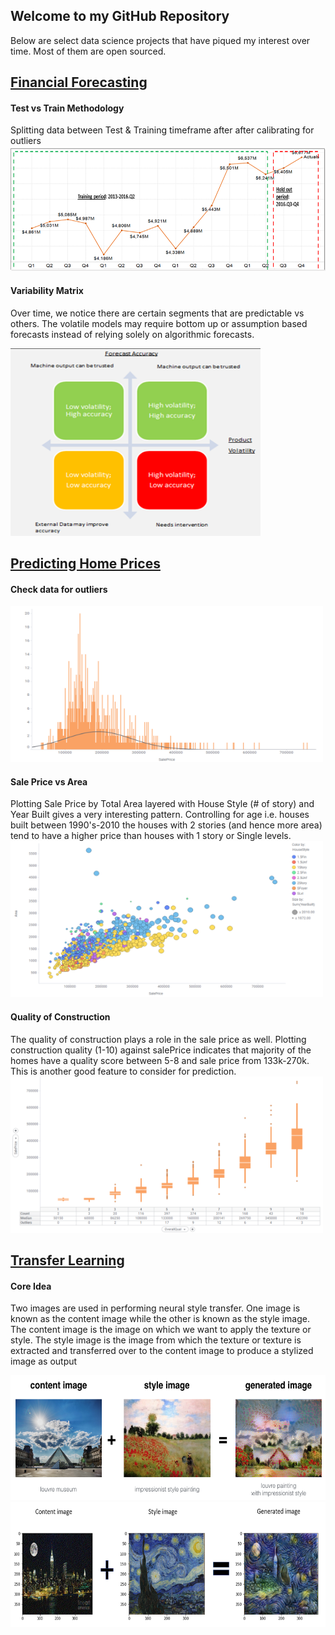 ## Welcome to my GitHub Repository

Below are  select data science projects that have piqued my interest over time. Most of them are open sourced. 

## [Financial Forecasting](https://github.com/tushark26/DS_Portfolio/tree/main/FinancialForecast) 
#### Test vs Train Methodology
Splitting data between Test & Training timeframe after after calibrating for outliers 
<img src="FinancialForecast/images/Train vs Test.png" style="width:750px;height:200px;">

#### Variability Matrix 
Over time, we notice there are certain segments that are predictable vs others. The volatile models may require bottom up or assumption based forecasts instead of relying solely on algorithmic forecasts. 

<img src="FinancialForecast/images/Variability Matrix.png" style="width:400px;height:300px;">


## [Predicting Home Prices](https://github.com/tushark26/DS_Portfolio/tree/main/Linear%20Regression) 
#### Check data for outliers 
<img src="Linear Regression/images/Price Distb Outliers.png" style="width:500px;height:250px;">

#### Sale Price vs Area
Plotting Sale Price by Total Area layered with House Style (# of story) and Year Built gives a very interesting pattern. Controlling for age i.e. houses built between 1990's-2010 the houses with 2 stories (and hence more area) tend to have a higher price than houses with 1 story or Single levels.
<img src="Linear Regression/images/Price vs Area Distb.png" style="width:500px;height:250px;">

#### Quality of Construction
The quality of construction plays a role in the sale price as well. Plotting construction quality (1-10) against salePrice indicates that majority of the homes have a quality score between 5-8 and sale price from 133k-270k. This is another good feature to consider for prediction.
<img src="Linear Regression/images/Box Plots.png" style="width:500px;height:250px;">


## [Transfer Learning](https://github.com/tushark26/DS_Portfolio/tree/main/CV) 

#### Core Idea
Two images are used in performing neural style transfer. One image is known as the content image while the other is known as the style image. The content image is the image on which we want to apply the texture or style. The style image is the image from which the texture or texture is extracted and transferred over to the content image to produce a stylized image as output

<img src="CV/Art_Generation_with_Neural_Style_Transfer/images/louvre_generated.png" style="width:750px;height:200px;">

<img src="CV/Art_Generation_with_Neural_Style_Transfer/images/NY Van Gogh.png" style="width:750px;height:200px;">
